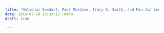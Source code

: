 ```yaml
---
title: 'National Sawdust: Paul Muldoon, Tracy K. Smith, and Min Jin Lee '
date: 2018-07-18 23:33:12 -0400
draft: true

---
```

